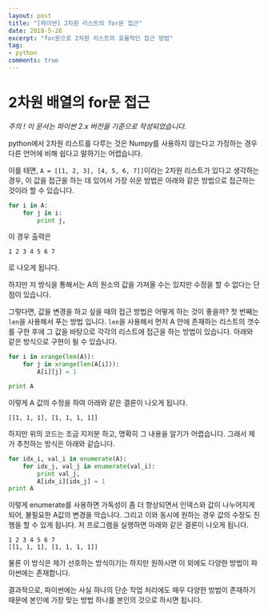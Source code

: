 ```yaml
---
layout: post
title: "[파이썬] 2차원 리스트의 for문 접근"
date: 2018-5-26
excerpt: "for문으로 2차원 리스트의 효율적인 접근 방법"
tag:
- python
comments: true
---
```

# 2차원 배열의 for문 접근

*주의 ! 이 문서는 파이썬 2.x 버전을 기준으로 작성되었습니다.*

python에서 2차원 리스트를 다루는 것은 Numpy를 사용하지 않는다고 가정하는 경우 다른 언어에 비해 쉽다고 말하기는 어렵습니다.

이를 테면, `A = [[1, 2, 3], [4, 5, 6, 7]]`이라는 2차원 리스트가 있다고 생각하는 경우, 이 값을 접근을 하는 데 있어서 가장 쉬운 방법은 아래와 같은 방법으로 접근하는 것이라 할 수 있습니다.

```python
for i in A:
	for j in i:
		print j,
```
이 경우 출력은

```text
1 2 3 4 5 6 7
```
로 나오게 됩니다.

하지만 저 방식을 통해서는 A의 원소의 값을 가져올 수는 있지만 수정을 할 수 없다는 단점이 있습니다.

그렇다면, 값을 변경을 하고 싶을 때의 접근 방법은 어떻게 하는 것이 좋을까? 첫 번째는 `len`을 사용해서 푸는 방법 입니다. `len`을 사용해서 먼저 A 안에 존재하는 리스트의 갯수를 구한 후에 그 값을 바탕으로 각각의 리스트에 접근을 하는 방법이 있습니다. 아래와 같은 방식으로 구현이 될 수 있습니다.

```python
for i in xrange(len(A)):
	for j in xrange(len(A[i])):
		A[i][j] = 1

print A
```

이렇게 A 값의 수정을 하여 아래와 같은 결론이 나오게 됩니다.
```text
[[1, 1, 1], [1, 1, 1, 1]]
```

하지만 위의 코드는 조금 지저분 하고, 명확히 그 내용을 알기가 어렵습니다. 그래서 제가 추천하는 방식은 아래와 같습니다.

```python
for idx_i, val_i in enumerate(A):
	for idx_j, val_j in enumerate(val_i):
		print val_j,
		A[idx_i][idx_j] = 1
print A
```

이렇게 enumerate를 사용하면 가독성이 좀 더 향상되면서 인덱스와 값이 나누어지게 되어, 불필요한 A값의 변경을 막습니다. 그리고 이와 동시에 원하는 경우 값의 수정도 진행을 할 수 있게 됩니다. 저 프로그램을 실행하면 아래와 같은 결론이 나오게 됩니다.

```text
1 2 3 4 5 6 7
[[1, 1, 1], [1, 1, 1, 1]]
```

물론 이 방식은 제가 선호하는 방식이기는 하지만
원하시면 이 외에도 다양한 방법이 파이썬에는 존재합니다.

결과적으로, 파이썬에는 사실 하나의 단순 작업 처리에도 매우 다양한 방법이 존재하기 때문에 본인에 가장 맞는 방법 하나를 본인의 것으로 하시면 됩니다.